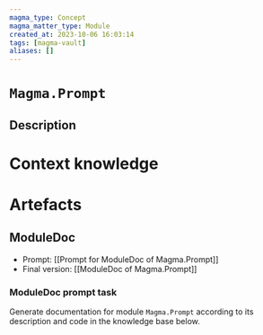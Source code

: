 ```yaml
---
magma_type: Concept
magma_matter_type: Module
created_at: 2023-10-06 16:03:14
tags: [magma-vault]
aliases: []
---
```

# `Magma.Prompt`

## Description

<!--
What is a `Magma.Prompt`?

Your knowledge about the module, i.e. facts, problems and properties etc.
-->


# Context knowledge

<!--
This section should include background knowledge needed for the model to create a proper response, i.e. information it does not know either because of the knowledge cut-off date or unpublished knowledge.

Write it down right here in a subsection or use a transclusion. If applicable, specify source information that the model can use to generate a reference in the response.
-->




# Artefacts

## ModuleDoc

- Prompt: [[Prompt for ModuleDoc of Magma.Prompt]]
- Final version: [[ModuleDoc of Magma.Prompt]]

### ModuleDoc prompt task

Generate documentation for module `Magma.Prompt` according to its description and code in the knowledge base below.
